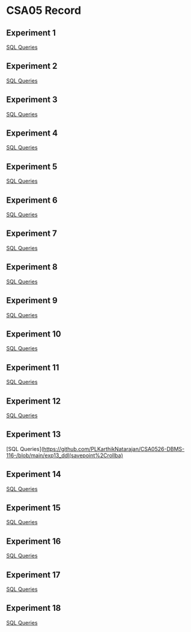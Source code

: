 # CSA05 Record
## Experiment 1
[SQL Queries](https://github.com/PLKarthikNatarajan/CSA0526-DBMS-116-/blob/main/exp1_ddl%20commands.txt)
## Experiment 2
[SQL Queries](https://github.com/PLKarthikNatarajan/CSA0526-DBMS-116-/blob/main/exp2_ddl%20command.txt)
## Experiment 3
[SQL Queries](https://github.com/PLKarthikNatarajan/CSA0526-DBMS-116-/blob/main/exp3_ddl%20commands.txt)
## Experiment 4
[SQL Queries](
https://github.com/PLKarthikNatarajan/CSA0526-DBMS-116-/blob/main/exp4_ddl%20commands.txt
)
## Experiment 5
[SQL Queries](https://github.com/PLKarthikNatarajan/CSA0526-DBMS-116-/blob/main/exp5_ddl%20commands.txt
)
## Experiment 6
[SQL Queries](https://github.com/PLKarthikNatarajan/CSA0526-DBMS-116-/blob/main/exp6_ddl%20command.txt)
## Experiment 7
[SQL Queries](https://github.com/PLKarthikNatarajan/CSA0526-DBMS-116-/blob/main/exp7_ddl%20commands.txt
)
## Experiment 8
[SQL Queries](https://github.com/PLKarthikNatarajan/CSA0526-DBMS-116-/blob/main/exp8_ddl%20commands.txt
)
## Experiment 9
[SQL Queries](https://github.com/PLKarthikNatarajan/CSA0526-DBMS-116-/blob/main/exp9_ddl%20command.txt)
## Experiment 10
[SQL Queries](https://github.com/PLKarthikNatarajan/CSA0526-DBMS-116-/blob/main/exp10_ddl%20commands.txt)
## Experiment 11
[SQL Queries](https://github.com/PLKarthikNatarajan/CSA0526-DBMS-116-/blob/main/exp_11%20ddl(if%2Celse).txt
)
## Experiment 12
[SQL Queries](https://github.com/PLKarthikNatarajan/CSA0526-DBMS-116-/blob/main/exp12_ddl(loop).txt
)
## Experiment 13
[SQL Queries](https://github.com/PLKarthikNatarajan/CSA0526-DBMS-116-/blob/main/exp13_ddl(savepoint%2Crollba)
## Experiment 14
[SQL Queries](https://github.com/PLKarthikNatarajan/CSA0526-DBMS-116-/blob/main/exp14_ddl(grant%2Crevoke).txt
)
## Experiment 15
[SQL Queries](https://github.com/PLKarthikNatarajan/CSA0526-DBMS-116-/blob/main/exp15_highlevelprogramming.txt)
## Experiment 16
[SQL Queries](https://github.com/PLKarthikNatarajan/CSA0526-DBMS-116-/blob/main/exp16_ddl.txt)
## Experiment 17
[SQL Queries](https://github.com/PLKarthikNatarajan/CSA0526-DBMS-116-/blob/main/exp17_ddl.txt)
## Experiment 18
[SQL Queries](https://github.com/PLKarthikNatarajan/CSA0526-DBMS-116-/blob/main/exp18_ddl.txt)
